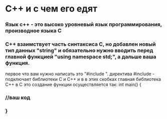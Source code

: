 <h1>C++ и с чем его едят</h1>
<h3>Язык с++ - это высоко уровневый язык программирования, производное языка С</h3>
<h3>С++ взаимствует часть синтаксиса С, но добавлен новый тип данных "string" и обязательно нужно вводить перед главной функцией "using namespace std;", а дальше ваша функция.</h3>
  первое что вам нужно написать это "#include <iostream>".
  директива #include - подключает библиотеки С и С++
  и в в этих скобках главная библиотека С++ в С это <stdio.h>
  создание функции осуществляется так:
  int main() {</h3>
<h3>//ваш код</h3>
<h3>}</h3>
  
